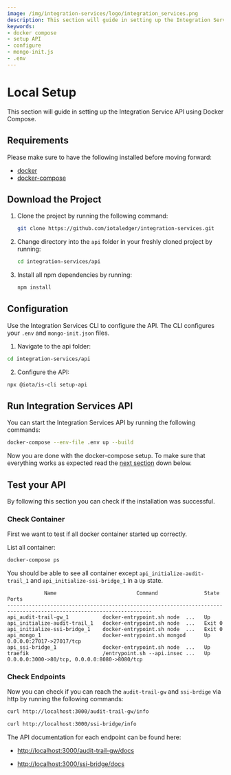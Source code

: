 ```yaml
---
image: /img/integration-services/logo/integration_services.png
description: This section will guide in setting up the Integration Service API using Docker Compose.
keywords:
- docker compose
- setup API
- configure
- mongo-init.js
- .env
---
```


# Local Setup

This section will guide in setting up the Integration Service API using Docker Compose.

## Requirements

Please make sure to have the following installed before moving forward:

* [docker](https://docs.docker.com/get-docker/)
* [docker-compose](https://docs.docker.com/compose/install/)

## Download the Project

1. Clone the project by running the following command:

    ```bash
    git clone https://github.com/iotaledger/integration-services.git
    ```

2. Change directory into the `api` folder in your freshly cloned project by running:

    ```bash
    cd integration-services/api
    ```
    
3. Install all npm dependencies by running:

    ```bash
    npm install
    ```

## Configuration

Use the Integration Services CLI to configure the API. The CLI configures your `.env` and `mongo-init.json` files.

1. Navigate to the api folder: 

```bash
cd integration-services/api
```
2. Configure the API: 

```bash
npx @iota/is-cli setup-api
```

## Run Integration Services API

You can start the Integration Services API by running the following commands:

```bash
docker-compose --env-file .env up --build
```

Now you are done with the docker-compose setup. To make sure that everything works as expected read the [next section](#test-your-api) down below.

## Test your API
By following this section you can check if the installation was successful. 
### Check Container
First we want to test if all docker container started up correctly.

List all container:
```bash
docker-compose ps
```

You should be able to see all container except `api_initialize-audit-trail_1` and `api_initialize-ssi-bridge_1` in a `Up` state.

```
            Name                          Command               State                       Ports                    
---------------------------------------------------------------------------------------------------------------------
api_audit-trail-gw_1           docker-entrypoint.sh node  ...   Up                                                   
api_initialize-audit-trail_1   docker-entrypoint.sh node  ...   Exit 0                                               
api_initialize-ssi-bridge_1    docker-entrypoint.sh node  ...   Exit 0                                               
api_mongo_1                    docker-entrypoint.sh mongod      Up       0.0.0.0:27017->27017/tcp                    
api_ssi-bridge_1               docker-entrypoint.sh node  ...   Up                                                   
traefik                        /entrypoint.sh --api.insec ...   Up       0.0.0.0:3000->80/tcp, 0.0.0.0:8080->8080/tcp
```

### Check Endpoints
Now you can check if you can reach the `audit-trail-gw` and `ssi-brdige` via http by running the following commands:

```bash
curl http://localhost:3000/audit-trail-gw/info
```

```bash
curl http://localhost:3000/ssi-bridge/info
```

The API documentation for each endpoint can be found here:

- [http://localhost:3000/audit-trail-gw/docs](http://localhost:3000/audit-trail-gw/docs)

- [http://localhost:3000/ssi-bridge/docs](http://localhost:3000/ssi-bridge/docs)






